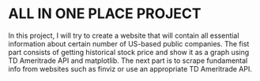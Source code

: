 # ALL IN ONE PLACE PROJECT
In this project, I will try to create a website that will contain all essential information about certain number of US-based public companies. The fist part consists of getting historical stock price and show it as a graph using TD Ameritrade API and matplotlib. The next part is to scrape fundamental info from websites such as finviz or use an appropriate TD Ameritrade API. 
